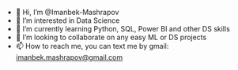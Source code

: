 - 👋 Hi, I’m @Imanbek-Mashrapov
- 👀 I’m interested in Data Science
- 🌱 I’m currently learning Python, SQL, Power BI and other DS skills
- 💞️ I’m looking to collaborate on any easy ML or DS projects
- 📫 How to reach me, you can text me by gmail: imanbek.mashrapov@gmail.com


<!---
Imanbek-Mashrapov/Imanbek-Mashrapov is a ✨ special ✨ repository because its `README.md` (this file) appears on your GitHub profile.
You can click the Preview link to take a look at your changes.
--->
